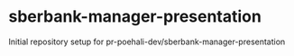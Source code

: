 # sberbank-manager-presentation

Initial repository setup for pr-poehali-dev/sberbank-manager-presentation